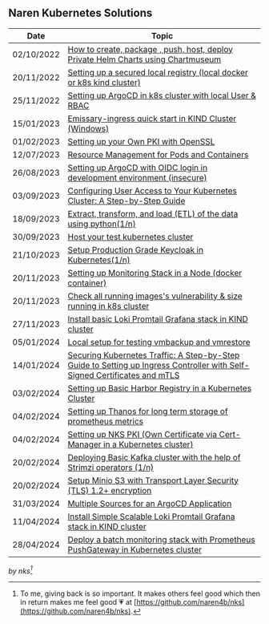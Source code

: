 ## Naren Kubernetes Solutions

| Date       | Topic                                                                                                                                                     |
| ---------- | --------------------------------------------------------------------------------------------------------------------------------------------------------- |
| 02/10/2022 | [How to create, package , push, host, deploy Private Helm Charts using Chartmuseum](docs/private-helm-charts.md)                                          |
| 20/11/2022 | [Setting up a secured local registry (local docker or k8s kind cluster)](docs/local-docker-registry.md)                                                   |
| 25/11/2022 | [Setting up ArgoCD in k8s cluster with local User & RBAC](docs/argocd-rbac.md)                                                                            |
| 15/01/2023 | [Emissary-ingress quick start in KIND Cluster (Windows)](docs/emissary-ingress.md)                                                                        |
| 01/02/2023 | [Setting up your Own PKI with OpenSSL](docs/openssl-certificate.md)                                                                                       |
| 12/07/2023 | [Resource Management for Pods and Containers](docs/k8s-resource-management.md)                                                                            |
| 26/08/2023 | [Setting up ArgoCD with OIDC login in development environment (insecure) ](docs/argocd-oidc-setup.md)                                                     |
| 03/09/2023 | [Configuring User Access to Your Kubernetes Cluster: A Step-by-Step Guide](docs/kubernetes-adduser.md)                                                    |
| 18/09/2023 | [Extract, transform, and load (ETL) of the data using python(1/n)](docs/python_requests/1.md)                                                             |
| 30/09/2023 | [Host your test kubernetes cluster ](docs/mykindk8scluster.md)                                                                                            |
| 21/10/2023 | [Setup Production Grade Keycloak in Kubernetes(1/n) ](docs/install-keycloak.md)                                                                           |
| 20/11/2023 | [Setting up Monitoring Stack in a Node (docker container)](docs/setup-monitoring-stack.md)                                                                |
| 20/11/2023 | [Check all running images's vulnerability & size running in k8s cluster](docs/prepare-k8s-image-scanning-report.md)                                       |
| 27/11/2023 | [Install basic Loki Promtail Grafana stack in KIND cluster ](docs/setup-loki-grafana-stack.md)                                                            |
| 05/01/2024 | [Local setup for testing vmbackup and vmrestore ](docs/vmbackup_and_vmrestore.md)                                                                         |
| 14/01/2024 | [Securing Kubernetes Traffic: A Step-by-Step Guide to Setting up Ingress Controller with Self-Signed Certificates and mTLS](docs/secure-local-ingress.md) |
| 03/02/2024 | [Setting up Basic Harbor Registry in a Kubernetes Cluster](docs/basic-harbor-registry.md)                                                                 |
| 04/02/2024 | [Setting up Thanos for long term storage of prometheus metrics](docs/unlimited-monitoring-data-by-thanos.md)                                              |
| 04/02/2024 | [Setting up NKS PKI (Own Certificate via Cert-Manager in a Kubernetes cluster)](docs/k8s-nks-pki-cert-manager.md)                                         |
| 20/02/2024 | [Deploying Basic Kafka cluster with the help of Strimzi operators (1/n)](docs/kafka-setup.md)                                                             |
| 20/02/2024 | [Setup Minio S3 with Transport Layer Security (TLS) 1.2+ encryption](docs/secure-s3-minio.md)                                                             |
| 31/03/2024 | [Multiple Sources for an ArgoCD Application](docs/argocd-multi-source.md)                                                                                 |
| 11/04/2024 | [Install Simple Scalable Loki Promtail Grafana stack in KIND cluster](docs/setup-loki-grafana-stack-simple-scalable.md)                                   |
| 28/04/2024 | [Deploy a batch monitoring stack with Prometheus PushGateway in Kubernetes cluster](docs/prometheus_pushgateway.md)                                       |



_by nks[^note]_

[^note]:
    To me, giving back is so important. It makes others feel good which then in return makes me feel good :heartpulse:
    at [https://github.com/naren4b/nks](https://github.com/naren4b/nks).
